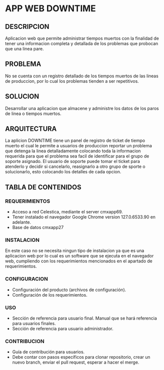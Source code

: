 # APP WEB DOWNTIME

## DESCRIPCION

Aplicacion web que permite administrar tiempos muertos con la finalidad de tener una informacion completa y detallada de los problemas que probocan que una linea pare.

## PROBLEMA

No se cuenta con un registro detallado de los tiempos muertos de las lineas de produccion, por lo cual los problemas tienden a ser repetitivos.

## SOLUCION

Desarrollar una aplicacion que almacene y administre los datos de los paros de linea o tiempos muertos.

## ARQUITECTURA

La aplicion DOWNTIME tiene un panel de registro de ticket de tiempo muerto el cual le permite a usuarios de produccion reportar un problema que detenga la linea detalladamente colocando toda la informacion requerida para que el problema sea facil de identificar para el grupo de soporte asignado. El usuario de soporte puede tomar el ticket para atenderlo y decidir si cancelarlo, reasignarlo a otro grupo de sporte o solucionarlo, esto colocando los detalles de cada opcion.


## TABLA DE CONTENIDOS



### REQUERIMIENTOS
-	Acceso a red Celestica, mediante el server cmxapp69.
- Tener instalado el navegador Google Chrome version 127.0.6533.90 en adelante.
- Base de datos cmxapp27

### INSTALACION
En este caso no se necesita ningun tipo de instalacion ya que es una aplicacion web por lo cual es un software que se ejecuta en el navegador web, cumpliendo con los requerimientos mencionados en el apartado de requerimientos.

### CONFIGURACION
- Configuración del producto (archivos de configuración).
- Configuración de los requerimientos.

### USO
- Sección de referencia para usuario final. Manual que se hará referencia para usuarios finales.
- Sección de referencia para usuario administrador.

### CONTRIBUCION
- Guía de contribución para usuarios.
- Debe contar con pasos específicos para clonar repositorio, crear un nuevo branch, enviar el pull request, esperar a hacer el merge.
